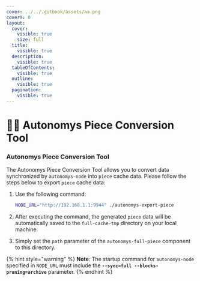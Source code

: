 ```yaml
---
cover: ../../.gitbook/assets/aa.png
coverY: 0
layout:
  cover:
    visible: true
    size: full
  title:
    visible: true
  description:
    visible: true
  tableOfContents:
    visible: true
  outline:
    visible: true
  pagination:
    visible: true
---
```


# 👨‍🔧 Autonomys Piece Conversion Tool

### Autonomys Piece Conversion Tool

The Autonomys Piece Conversion Tool allows you to convert data synchronized by `autonomys-node` into `piece` cache data. Please follow the steps below to export `piece` cache data:

1.  Use the following command:

    ```bash
    NODE_URL="http://192.168.1.1:9944" ./autonomys-export-piece
    ```
2. After executing the command, the generated `piece` data will be automatically saved to the `full-cache-tmp` directory on your local machine.
3. Simply set the `path` parameter of the `autonomys-full-piece` component to this directory.

{% hint style="warning" %}
**Note**: The startup command for `autonomys-node` specified in `NODE_URL` must include the **`--sync=full --blocks-pruning=archive`** parameter.
{% endhint %}



